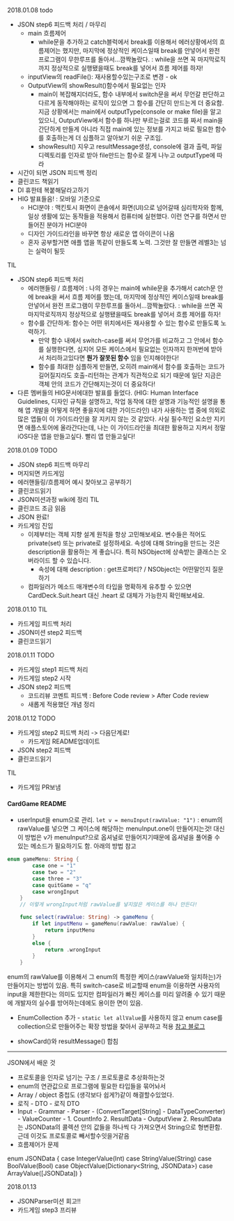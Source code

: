 2018.01.08
todo
- JSON step6 피드백 처리 / 마무리
  - main 흐름제어
    - while문을 추가하고 catch블럭에서 break를 이용해서 에러상황에서의 흐름제어는 했지만, 마지막에 정상적인 케이스일때 break를 안넣어서 완전 프로그램이 무한루프를 돌아서...깜짝놀랐다. : while을 쓰면 꼭 마지막로직까지 정상적으로 실행됐을때도 break를 넣어서 흐름 제어를 하자!
  - inputView의 readFile(): 재사용할수있는구조로 변경 - ok
  - OutputView의 showResult()함수에서 필요없는 인자
    - main이 복잡해지더라도, 함수 내부에서 switch문을 써서 무언갈 판단하고 다르게 동작해야하는 로직이 있으면 그 함수를 간단히 만드는게 더 중요함. 지금 상황에서는 main에서 outputType(console or make file)을 알고있으니, OutputView에서 함수를 하나만 부르는걸로 코드를 짜서 main을 간단하게 만들게 아니라 직접 main에 있는 정보를 가지고 바로 필요한 함수를 호출하는게 더 심플하고 알아보기 쉬운 구조임.
    - showResult() 지우고 resultMessage생성, console에 결과 출력, 파일디렉토리를 인자로 받아 file만드는 함수로 잘게 나누고 outputType에 따라
- 시간이 되면 JSON 피드백 정리
- 클린코드 책읽기
- DI 휴한테 복붙해달라고하기
- HIG 발표들음! : 모바일 기준으로
  - HCI분야 : 맥킨토시 화면이 콘솔에서 화면(UI)으로 넘어갈때 심리학자와 함께, 일상 생활에 있는 동작들을 적용해서 컴퓨터에 실현했다. 이런 연구를 하면서 만들어진 분야가 HCI분야
  - 디자인 가이드라인을 바꾸면 항상 새로운 앱 아이콘이 나옴
  - 혼자 공부할거면 애플 앱을 똑같이 만들도록 노력. 그것만 잘 만들면 레벨3는 넘는 실력이 될듯

TIL
- JSON step6 피드백 처리
  - 에러핸들링 / 흐름제어 : 나의 경우는 main에 while문을 추가해서 catch문 안에 break을 써서 흐름 제어를 했는데, 마지막에 정상적인 케이스일때 break를 안넣어서 완전 프로그램이 무한루프를 돌아서...깜짝놀랐다. : while을 쓰면 꼭 마지막로직까지 정상적으로 실행됐을때도 break를 넣어서 흐름 제어를 하자!
  - 함수를 간단하게: 함수는 어떤 위치에서든 재사용할 수 있는 함수로 만들도록 노력하기.
    - 만약 함수 내에서 switch-case를 써서 무언가를 비교하고 그 안에서 함수를 실행한다면, 심지어 모든 케이스에서 필요없는 인자까지 한꺼번에 받아서 처리하고있다면 **뭔가 잘못된 함수** 임을 인지해야한다!
    - 함수를 최대한 심플하게 만들면, 오히려 main에서 함수를 호출하는 코드가 길어질지라도 호출-리턴하는 관계가 직관적으로 되기 때문에 일단 지금은 객체 안의 코드가 간단해지는것이 더 중요하다!
- 다른 멤버들의 HIG문서에대한 발표를 들었다. (HIG: Human Interface Guidelines, 디자인 규칙을 설명하고, 작업 동작에 대한 설명과 기능적인 설명을 통해 앱 개발을 어떻게 하면 좋을지에 대한 가이드라인) 내가 사용하는 앱 중에 의외로 많은 앱들이 이 가이드라인을 잘 지키지 않는 것 같았다. 사실 필수적인 요소만 지키면 애플스토어에 올라간다는데, 나는 이 가이드라인을 최대한 활용하고 지켜서 정말 iOS다운 앱을 만들고싶다. 빨리 앱 만들고싶다!

2018.01.09
TODO
- JSON step6 피드백 마무리
- 머지되면 카드게임
- 에러핸들링/흐름제어 예시 찾아보고 공부하기
- 클린코드읽기
- JSON미션과정 wiki에 정리
TIL
- 클린코드 조금 읽음
- JSON 완료!
- 카드게임 진입
  - 이제부터는 객체 지향 설계 원칙을 항상 고민해보세요.
변수들은 적어도 private(set) 또는 private로 설정하세요.
속성에 대해 String을 만드는 것은 description을 활용하는 게 좋습니다. 특히 NSObject에 상속받는 클래스는 오버라이드 할 수 있습니다.
    - 속성에 대해 description : get프로퍼티? / NSObject는 어떤말인지 질문하기
  - 컴파일러가 메소드 매개변수의 타입을 명확하게 유추할 수 있으면 CardDeck.Suit.heart 대신 .heart 로 대체가 가능한지 확인해보세요.

2018.01.10
TIL
- 카드게임 피드백 처리
- JSON미션 step2 피드백
- 클린코드읽기

2018.01.11
TODO
- 카드게임 step1 피드백 처리
- 카드게임 step2 시작
- JSON step2 피드백
  - 코드리뷰 코멘트 피드백 : Before Code review > After Code review
  - 새롭게 적용했던 개념 정리

2018.01.12
TODO
- 카드게임 step2 피드백 처리 -> 다음단계로!
  - 카드게임 README업데이트
- JSON step2 피드백
- 클린코드읽기

TIL
- 카드게임 PR보냄

#### CardGame README
- userInput을 enum으로 관리.
`let v = menuInput(rawValue: "1")` : enum의 rawValue를 넣으면 그 케이스에 해당하는 menuInput.one이 만들어지는것!
대신 이 방법은 v가 menuInput?으로 옵셔널로 만들어지기때문에 옵셔널을 풀어줄 수 있는 메소드가 필요하기도 함. 아래의 방법 참고
```Swift
enum gameMenu: String {
        case one = "1"
        case two = "2"
        case three = "3"
        case quitGame = "q"
        case wrongInput
    }
    // 이렇게 wrongInput처럼 rawValue를 넣지않은 케이스를 하나 만든다!

    func select(rawValue: String) -> gameMenu {
        if let inputMenu = gameMenu(rawValue: rawValue) {
            return inputMenu
        }
        else {
            return .wrongInput
        }
    }
```

enum의 rawValue를 이용해서 그 enum의 특정한 케이스(rawValue와 일치하는)가 만들어지는 방법이 있음.
특히 switch-case로 비교할때 enum을 이용하면 사용자의 input을 제한한다는 의미도 있지만 컴파일러가 빠진 케이스를 미리 알려줄 수 있기 때문에 개발자의 실수를 방어하는데에도 용이한 면이 있음.

- EnumCollection 추가 - `static let allValue`를 사용하지 않고 enum case를 collection으로 만들어주는 확장 방법을 찾아서 공부하고 적용 [참고 블로그](https://theswiftdev.com/2017/10/12/swift-enum-all-values/)

- showCard()와 resultMessage() 합침

***

JSON에서 배운 것
- 프로토콜을 인자로 넘기는 구조 / 프로토콜로 추상화하는것
- enum의 연관값으로 프로그램에 필요한 타입들을 묶어놔서
- Array / object 중첩도 (생각보다 쉽게?)같이 해결할수있었다.
- 로직 - DTO - 로직 DTO
- Input - Grammar - Parser - (ConvertTarget[String] - DataTypeConverter) - ValueCounter - 1. CountInfo 2. ResultData - OutputView
  2. ResultData는 JSONData의 콜렉션 안의 값들을 하나씩 다 가져오면서 String으로 형변환함. 근데 이것도 프로토콜로 빼서할수잇을거같음
- 흐름제어가 문제

enum JSONData {
    case IntegerValue(Int)
    case StringValue(String)
    case BoolValue(Bool)
    case ObjectValue(Dictionary<String, JSONData>)
    case ArrayValue([JSONData])
}

2018.01.13
- JSONParser미션 회고!!
- 카드게임 step3 프리뷰
